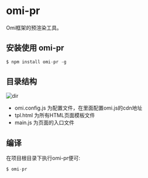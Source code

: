 ﻿# omi-pr

Omi框架的预渲染工具。

## 安装使用 omi-pr

``` js
$ npm install omi-pr -g
```

## 目录结构

![dir](http://images2015.cnblogs.com/blog/105416/201704/105416-20170407165113269-938973687.png)
 
* omi.config.js 为配置文件，在里面配置omi.js的cdn地址
* tpl.html 为所有HTML页面模板文件
* main.js 为页面的入口文件
 
## 编译

在项目根目录下执行omi-pr便可:

``` js
$ omi-pr 
``` 

